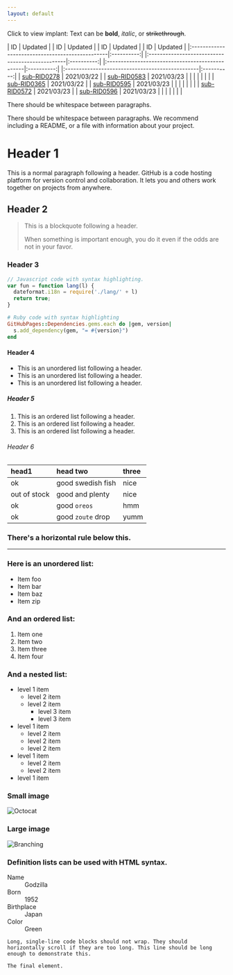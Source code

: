 ```yaml
---
layout: default
---
```


Click to view implant:
Text can be **bold**, _italic_, or ~~strikethrough~~.



| ID                                              | Updated    | | ID                                              | Updated    | | ID                                              | Updated    | | ID                                              | Updated    | 
|:------------------------------------------------|:----------:| |:------------------------------------------------|:----------:| |:------------------------------------------------|:----------:| |:------------------------------------------------|:----------:|
| [sub-RID0278](./renders/sub-RID0278/index.html) | 2021/03/22 | | [sub-RID0583](./renders/sub-RID0583/index.html) | 2021/03/23 | |                                                 |            | |                                                 |            |
| [sub-RID0365](./renders/sub-RID0365/index.html) | 2021/03/22 | | [sub-RID0595](./renders/sub-RID0595/index.html) | 2021/03/23 | |                                                 |            | |                                                 |            |
| [sub-RID0572](./renders/sub-RID0572/index.html) | 2021/03/23 | | [sub-RID0596](./renders/sub-RID0596/index.html) | 2021/03/23 | |                                                 |            | |                                                 |            |




There should be whitespace between paragraphs.

There should be whitespace between paragraphs. We recommend including a README, or a file with information about your project.

# Header 1

This is a normal paragraph following a header. GitHub is a code hosting platform for version control and collaboration. It lets you and others work together on projects from anywhere.

## Header 2

> This is a blockquote following a header.
>
> When something is important enough, you do it even if the odds are not in your favor.

### Header 3

```js
// Javascript code with syntax highlighting.
var fun = function lang(l) {
  dateformat.i18n = require('./lang/' + l)
  return true;
}
```

```ruby
# Ruby code with syntax highlighting
GitHubPages::Dependencies.gems.each do |gem, version|
  s.add_dependency(gem, "= #{version}")
end
```

#### Header 4

*   This is an unordered list following a header.
*   This is an unordered list following a header.
*   This is an unordered list following a header.

##### Header 5

1.  This is an ordered list following a header.
2.  This is an ordered list following a header.
3.  This is an ordered list following a header.

###### Header 6

| head1        | head two          | three |
|:-------------|:------------------|:------|
| ok           | good swedish fish | nice  |
| out of stock | good and plenty   | nice  |
| ok           | good `oreos`      | hmm   |
| ok           | good `zoute` drop | yumm  |

### There's a horizontal rule below this.

* * *

### Here is an unordered list:

*   Item foo
*   Item bar
*   Item baz
*   Item zip

### And an ordered list:

1.  Item one
1.  Item two
1.  Item three
1.  Item four

### And a nested list:

- level 1 item
  - level 2 item
  - level 2 item
    - level 3 item
    - level 3 item
- level 1 item
  - level 2 item
  - level 2 item
  - level 2 item
- level 1 item
  - level 2 item
  - level 2 item
- level 1 item

### Small image

![Octocat](https://github.githubassets.com/images/icons/emoji/octocat.png)

### Large image

![Branching](https://guides.github.com/activities/hello-world/branching.png)


### Definition lists can be used with HTML syntax.

<dl>
<dt>Name</dt>
<dd>Godzilla</dd>
<dt>Born</dt>
<dd>1952</dd>
<dt>Birthplace</dt>
<dd>Japan</dd>
<dt>Color</dt>
<dd>Green</dd>
</dl>

```
Long, single-line code blocks should not wrap. They should horizontally scroll if they are too long. This line should be long enough to demonstrate this.
```

```
The final element.
```

